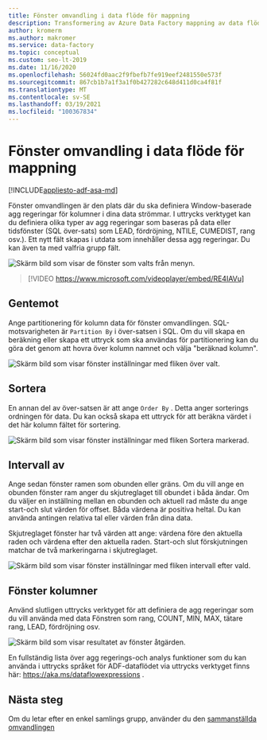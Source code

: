 ```yaml
---
title: Fönster omvandling i data flöde för mappning
description: Transformering av Azure Data Factory mappning av data flödes fönster
author: kromerm
ms.author: makromer
ms.service: data-factory
ms.topic: conceptual
ms.custom: seo-lt-2019
ms.date: 11/16/2020
ms.openlocfilehash: 56024fd0aac2f9fbefb7fe919eef2481550e573f
ms.sourcegitcommit: 867cb1b7a1f3a1f0b427282c648d411d0ca4f81f
ms.translationtype: MT
ms.contentlocale: sv-SE
ms.lasthandoff: 03/19/2021
ms.locfileid: "100367834"
---
```

# <a name="window-transformation-in-mapping-data-flow"></a>Fönster omvandling i data flöde för mappning

[!INCLUDE[appliesto-adf-asa-md](includes/appliesto-adf-asa-md.md)]

Fönster omvandlingen är den plats där du ska definiera Window-baserade agg regeringar för kolumner i dina data strömmar. I uttrycks verktyget kan du definiera olika typer av agg regeringar som baseras på data eller tidsfönster (SQL över-sats) som LEAD, fördröjning, NTILE, CUMEDIST, rang osv.). Ett nytt fält skapas i utdata som innehåller dessa agg regeringar. Du kan även ta med valfria grupp fält.

![Skärm bild som visar de fönster som valts från menyn.](media/data-flow/windows1.png "Windows 1")

> [!VIDEO https://www.microsoft.com/videoplayer/embed/RE4IAVu]

## <a name="over"></a>Gentemot
Ange partitionering för kolumn data för fönster omvandlingen. SQL-motsvarigheten är ```Partition By``` i över-satsen i SQL. Om du vill skapa en beräkning eller skapa ett uttryck som ska användas för partitionering kan du göra det genom att hovra över kolumn namnet och välja "beräknad kolumn".

![Skärm bild som visar fönster inställningar med fliken över valt.](media/data-flow/windows4.png "Windows 4")

## <a name="sort"></a>Sortera
En annan del av över-satsen är att ange ```Order By``` . Detta anger sorterings ordningen för data. Du kan också skapa ett uttryck för att beräkna värdet i det här kolumn fältet för sortering.

![Skärm bild som visar fönster inställningar med fliken Sortera markerad.](media/data-flow/windows5.png "Windows 5")

## <a name="range-by"></a>Intervall av
Ange sedan fönster ramen som obunden eller gräns. Om du vill ange en obunden fönster ram anger du skjutreglaget till obundet i båda ändar. Om du väljer en inställning mellan en obunden och aktuell rad måste du ange start-och slut värden för offset. Båda värdena är positiva heltal. Du kan använda antingen relativa tal eller värden från dina data.

Skjutreglaget fönster har två värden att ange: värdena före den aktuella raden och värdena efter den aktuella raden. Start-och slut förskjutningen matchar de två markeringarna i skjutreglaget.

![Skärm bild som visar fönster inställningar med fliken intervall efter vald.](media/data-flow/windows6.png "Windows 6")

## <a name="window-columns"></a>Fönster kolumner
Använd slutligen uttrycks verktyget för att definiera de agg regeringar som du vill använda med data Fönstren som rang, COUNT, MIN, MAX, tätare rang, LEAD, fördröjning osv.

![Skärm bild som visar resultatet av fönster åtgärden.](media/data-flow/windows7.png "Windows 7")

En fullständig lista över agg regerings-och analys funktioner som du kan använda i uttrycks språket för ADF-dataflödet via uttrycks verktyget finns här: https://aka.ms/dataflowexpressions .

## <a name="next-steps"></a>Nästa steg

Om du letar efter en enkel samlings grupp, använder du den [sammanställda omvandlingen](data-flow-aggregate.md)
